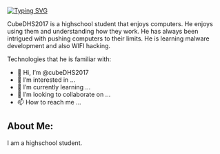 [![Typing SVG](https://readme-typing-svg.demolab.com?font=JetBrains+Mono&pause=1000&color=2E6736&random=true&width=447&lines=cubeDHS2017+--%3E+the+hacker)](https://git.io/typing-svg)


CubeDHS2017 is a highschool student that enjoys computers. He enjoys using them and understanding how they work. He has always been intrigued with pushing computers to their limits. He is learning malware development and also WIFI hacking.


Technologies that he is familiar with:





- 👋 Hi, I’m @cubeDHS2017
- 👀 I’m interested in ...
- 🌱 I’m currently learning ...
- 💞️ I’m looking to collaborate on ...
- 📫 How to reach me ...

## About Me:

I am a highschool student.

<!---
cubeDHS2017/cubeDHS2017 is a ✨ special ✨ repository because its `README.md` (this file) appears on your GitHub profile.
You can click the Preview link to take a look at your changes.
--->
